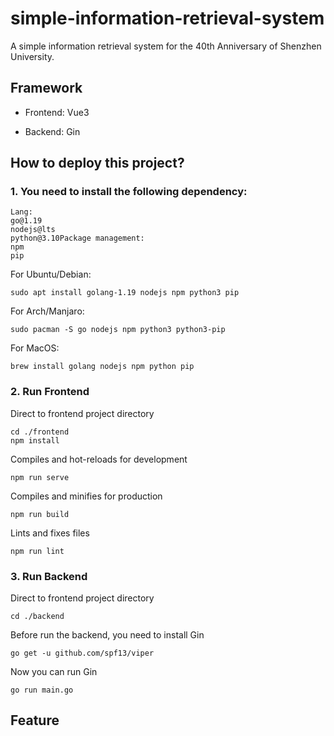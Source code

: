 # simple-information-retrieval-system
A simple information retrieval system for the 40th Anniversary of Shenzhen University.

## Framework

- Frontend: Vue3

- Backend: Gin

## How to deploy this project?
### 1.  You need to install the following dependency:
```
Lang:
go@1.19
nodejs@lts
python@3.10Package management:
npm
pip
```
For Ubuntu/Debian:
```
sudo apt install golang-1.19 nodejs npm python3 pip
```
For Arch/Manjaro:
```
sudo pacman -S go nodejs npm python3 python3-pip
```
For MacOS:
```
brew install golang nodejs npm python pip
```
### 2.  Run Frontend
Direct to frontend project directory
```
cd ./frontend
npm install
``` 
Compiles and hot-reloads for development
```
npm run serve
```
Compiles and minifies for production
```
npm run build
```
Lints and fixes files
```
npm run lint
```
### 3.  Run Backend
Direct to frontend project directory
```
cd ./backend
```
Before run the backend, you need to install Gin
```
go get -u github.com/spf13/viper
```
Now you can run Gin
```
go run main.go
```

## Feature
